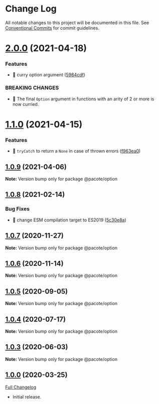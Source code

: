 # Change Log

All notable changes to this project will be documented in this file.
See [Conventional Commits](https://conventionalcommits.org) for commit guidelines.

# [2.0.0](https://github.com/PacoteJS/pacote/compare/@pacote/option@1.1.0...@pacote/option@2.0.0) (2021-04-18)


### Features

* 🎸 curry option argument ([5984cdf](https://github.com/PacoteJS/pacote/commit/5984cdf945887c74351c4aa84b13e2cb5ffa79d6))


### BREAKING CHANGES

* 🧨 The final `Option` argument in functions with an arity of 2 or more is
now curried.





# [1.1.0](https://github.com/PacoteJS/pacote/compare/@pacote/option@1.0.9...@pacote/option@1.1.0) (2021-04-15)


### Features

* 🎸 `tryCatch` to return a `None` in case of thrown errors ([f963ea0](https://github.com/PacoteJS/pacote/commit/f963ea0b872b60579b40129b0bcf66881970b720))





## [1.0.9](https://github.com/PacoteJS/pacote/compare/@pacote/option@1.0.8...@pacote/option@1.0.9) (2021-04-06)

**Note:** Version bump only for package @pacote/option





## [1.0.8](https://github.com/PacoteJS/pacote/compare/@pacote/option@1.0.7...@pacote/option@1.0.8) (2021-02-14)


### Bug Fixes

* 🐛 change ESM compilation target to ES2019 ([5c30e8a](https://github.com/PacoteJS/pacote/commit/5c30e8a5da41e1c5c394cbb21f64d2a5256817ea))





## [1.0.7](https://github.com/PacoteJS/pacote/compare/@pacote/option@1.0.6...@pacote/option@1.0.7) (2020-11-27)

**Note:** Version bump only for package @pacote/option

## [1.0.6](https://github.com/PacoteJS/pacote/compare/@pacote/option@1.0.5...@pacote/option@1.0.6) (2020-11-14)

**Note:** Version bump only for package @pacote/option

## [1.0.5](https://github.com/PacoteJS/pacote/compare/@pacote/option@1.0.4...@pacote/option@1.0.5) (2020-09-05)

**Note:** Version bump only for package @pacote/option

## [1.0.4](https://github.com/PacoteJS/pacote/compare/@pacote/option@1.0.3...@pacote/option@1.0.4) (2020-07-17)

**Note:** Version bump only for package @pacote/option

## [1.0.3](https://github.com/PacoteJS/pacote/compare/@pacote/option@1.0.2...@pacote/option@1.0.3) (2020-06-03)

**Note:** Version bump only for package @pacote/option

## [1.0.0](https://github.com/PacoteJS/pacote/tree/@pacote/option/1.0.0) (2020-03-25)

[Full Changelog](https://github.com/PacoteJS/pacote/compare/@pacote/option@0.0.0...@pacote/option@1.0.0)

- Initial release.
